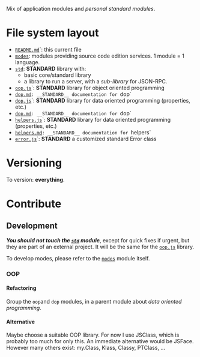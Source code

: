 Mix of application modules and _personal standard modules_.

# File system layout

* [`README.md`](./README.md)`: this current file
* [`modes`](./modes): modules providing source code edition services. 1 module = 1 language.
* [`std`](./std): __STANDARD__ library with:
	* basic core/standard library
	* a library to run a server, with a _sub-library_ for JSON-RPC.
* [`oop.js`](./oop.js)`: __STANDARD__ library for object oriented programming
* [`dop.md`](./dop.md)`: __STANDARD__ documentation for `dop`
* [`dop.js`](./dop.js)`: __STANDARD__ library for data oriented programming (properties, etc.)
* [`dop.md`](./dop.md)`: __STANDARD__ documentation for `dop`
* [`helpers.js`](./helpers.js)`: __STANDARD__ library for data oriented programming (properties, etc.)
* [`helpers.md`](./helpers.md)`: __STANDARD__ documentation for `helpers`
* [`error.js`](./error.js)`: __STANDARD__ a customized standard Error class

# Versioning

To version: __everything__.

# Contribute

## Development

___You should not touch the [`std`](./std) module___, except for quick fixes if urgent, but they are part of an external project. It will be the same for the [`oop.js`](./oop.js) library.

To develop modes, please refer to the [`modes`](./modes.js) module itself.

### OOP

#### Refactoring

Group the `oop`and `dop` modules, in a parent module about _data oriented programming_.

#### Alternative

Maybe choose a suitable OOP library. For now I use JSClass, which is probably too much for only this. An immediate alternative would be JSFace. However many others exist: my.Class, Klass, Classy, PTClass, ...
